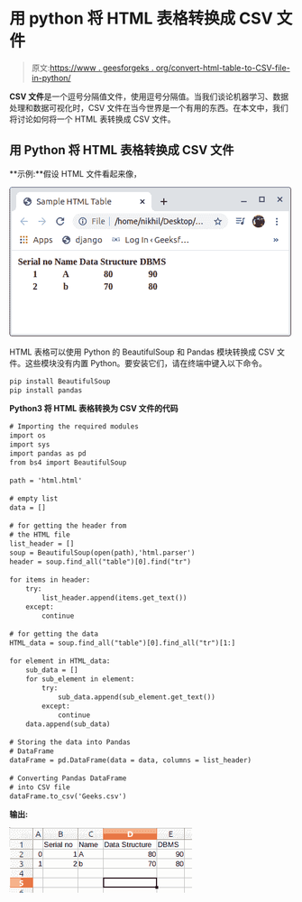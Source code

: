 # 用 python 将 HTML 表格转换成 CSV 文件

> 原文:[https://www . geesforgeks . org/convert-html-table-to-CSV-file-in-python/](https://www.geeksforgeeks.org/convert-html-table-into-csv-file-in-python/)

**CSV 文件**是一个逗号分隔值文件，使用逗号分隔值。当我们谈论机器学习、数据处理和数据可视化时，CSV 文件在当今世界是一个有用的东西。在本文中，我们将讨论如何将一个 HTML 表转换成 CSV 文件。

## 用 Python 将 HTML 表格转换成 CSV 文件

**示例:**假设 HTML 文件看起来像，

![python-html-table-to-csv](img/eef0d444e5e341bc6f1f198fc3a9e7ea.png)

HTML 表格可以使用 Python 的 BeautifulSoup 和 Pandas 模块转换成 CSV 文件。这些模块没有内置 Python。要安装它们，请在终端中键入以下命令。

```
pip install BeautifulSoup
pip install pandas

```

**Python3 将 HTML 表格转换为 CSV 文件的代码**

```
# Importing the required modules 
import os
import sys
import pandas as pd
from bs4 import BeautifulSoup

path = 'html.html'

# empty list
data = []

# for getting the header from
# the HTML file
list_header = []
soup = BeautifulSoup(open(path),'html.parser')
header = soup.find_all("table")[0].find("tr")

for items in header:
    try:
        list_header.append(items.get_text())
    except:
        continue

# for getting the data 
HTML_data = soup.find_all("table")[0].find_all("tr")[1:]

for element in HTML_data:
    sub_data = []
    for sub_element in element:
        try:
            sub_data.append(sub_element.get_text())
        except:
            continue
    data.append(sub_data)

# Storing the data into Pandas
# DataFrame 
dataFrame = pd.DataFrame(data = data, columns = list_header)

# Converting Pandas DataFrame
# into CSV file
dataFrame.to_csv('Geeks.csv')
```

**输出:**

![python-html-to-csv](img/86c903b82c9fd80bb0b707bc5ee24f10.png)